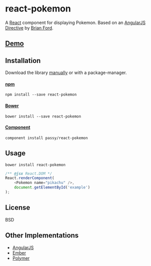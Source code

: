 # react-pokemon

A [React](facebook.github.io/react/) component for displaying Pokemon.
Based on an [AngularJS Directive](http://plnkr.co/edit/xfRpUhIjGTC7g4Pi75kj?p=preview)
by [Brian Ford](https://github.com/btford).

## [Demo](http://passy.github.io/react-pokemon/)

## Installation

Download the library [manually](https://github.com/passy/react-pokemon/releases) or with a
package-manager.

#### [npm](https://npmjs.org/package/react-pokemon)

```
npm install --save react-pokemon
```

#### [Bower](http://bower.io)

```
bower install --save react-pokemon
```

#### [Component](https://github.com/component/component)

```
component install passy/react-pokemon
```

## Usage

`bower install react-pokemon`

```javascript
/** @jsx React.DOM */
React.renderComponent(
    <Pokemon name="pikachu" />,
    document.getElementById('example')
);
```

## License

BSD

## Other Implementations

- [AngularJS](https://github.com/gdi2290/angular-pokemon)
- [Ember](http://emberjs.jsbin.com/AYegOHI/1/edit)
- [Polymer](https://github.com/passy/x-pokemon)
